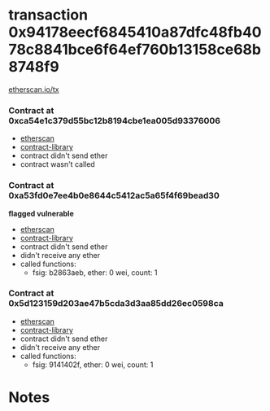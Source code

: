 # transaction 0x94178eecf6845410a87dfc48fb4078c8841bce6f64ef760b13158ce68b8748f9

[etherscan.io/tx](https://etherscan.io/tx/0x94178eecf6845410a87dfc48fb4078c8841bce6f64ef760b13158ce68b8748f9)


### Contract at 0xca54e1c379d55bc12b8194cbe1ea005d93376006

* [etherscan](https://etherscan.io/address/0xca54e1c379d55bc12b8194cbe1ea005d93376006)
* [contract-library](https://contract-library.com/contracts/Ethereum/ca54e1c379d55bc12b8194cbe1ea005d93376006)
* contract didn't send ether
* contract wasn't called


### Contract at 0xa53fd0e7ee4b0e8644c5412ac5a65f4f69bead30

**flagged vulnerable**

* [etherscan](https://etherscan.io/address/0xa53fd0e7ee4b0e8644c5412ac5a65f4f69bead30)
* [contract-library](https://contract-library.com/contracts/Ethereum/a53fd0e7ee4b0e8644c5412ac5a65f4f69bead30)
* contract didn't send ether
* didn't receive any ether
* called functions:
    * fsig: b2863aeb, ether: 0 wei, count: 1


### Contract at 0x5d123159d203ae47b5cda3d3aa85dd26ec0598ca

* [etherscan](https://etherscan.io/address/0x5d123159d203ae47b5cda3d3aa85dd26ec0598ca)
* [contract-library](https://contract-library.com/contracts/Ethereum/5d123159d203ae47b5cda3d3aa85dd26ec0598ca)
* contract didn't send ether
* didn't receive any ether
* called functions:
    * fsig: 9141402f, ether: 0 wei, count: 1

# Notes

